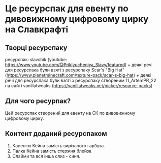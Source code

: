 # Це ресурспак для евенту по дивовижному цифровому цирку на Славкрафті

## Творці ресурспаку

ресурспак: slavchik (youtube: https://www.youtube.com/@Priklyucheniya_Slavy/featured)
\+ деякі речі для ресурспака були взяті з ресурспаку Scar's "Big Hat" (https://www.planetminecraft.com/texture-pack/scar-s-big-hat)
\+ деякі речі для ресурспака були взяті з ресурспаку створеним 11_ArtemPR_22 на сайті vanillatweaks (https://vanillatweaks.net/picker/resource-packs)

## Для чого ресурпак?

Цей ресурспак створений для евенту на СК по дивовижному цифровому цирку.

## Контент доданий ресурспаком

1. Капелюх Кейна замість вирізаного гарбуза.
2. Палка Кейна замість стержня блейза.
3. Слайми та вся інша слиз - синя.
